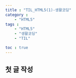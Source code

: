 ```yaml
---
title : "TIL_HTML5(1)-생활코딩"
category : 
    - "HTML5"
tags : 
    - "HTML5"
    - "생활코딩"
    - "TIL"

toc : true
---
```


## 첫 글 작성